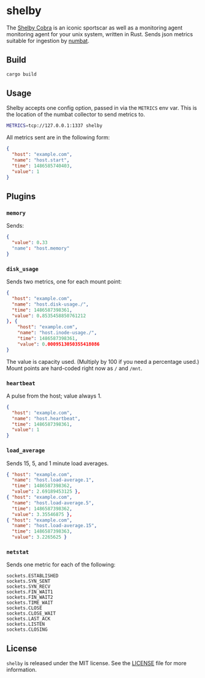 # shelby

The [Shelby Cobra](https://en.wikipedia.org/wiki/AC_Cobra) is an iconic sportscar as well as a monitoring agent monitoring agent for your unix system, written in Rust. Sends json metrics suitable for ingestion by [numbat](https://github.com/numbat-metrics).

## Build

```bash
cargo build
```

## Usage

Shelby accepts one config option, passed in via the `METRICS` env var. This is the location of the numbat collector to send metrics to.

```bash
METRICS=tcp://127.0.0.1:1337 shelby
```

All metrics sent are in the following form:

```json
{
  "host": "example.com",
  "name": "host.start",
  "time": 1486585740403,
  "value": 1
}
```

## Plugins

### `memory`

Sends:

```json
{
  "value": 0.33
  "name": "host.memory"
}
```

### `disk_usage`

Sends two metrics, one for each mount point:

```json
{
  "host": "example.com",
  "name": "host.disk-usage./",
  "time": 1486587398361,
  "value": 0.8535458850761212
}, {
    "host": "example.com",
    "name": "host.inode-usage./",
    "time": 1486587398361,
    "value": 0.0009513050355418086
}
```

The value is capacity used. (Multiply by 100 if you need a percentage used.) Mount points are hard-coded right now as `/` and `/mnt`.

### `heartbeat`

A pulse from the host; value always 1.

```json
{
  "host": "example.com",
  "name": "host.heartbeat",
  "time": 1486587398361,
  "value": 1
}
```

### `load_average`

Sends 15, 5, and 1 minute load averages.

```json
{ "host": "example.com",
  "name": "host.load-average.1",
  "time": 1486587398362,
  "value": 2.69189453125 },
{ "host": "example.com",
  "name": "host.load-average.5",
  "time": 1486587398362,
  "value": 3.35546875 },
{ "host": "example.com",
  "name": "host.load-average.15",
  "time": 1486587398363,
  "value": 3.2265625 }
```

### `netstat`

Sends one metric for each of the following:

```
sockets.ESTABLISHED
sockets.SYN_SENT
sockets.SYN_RECV
sockets.FIN_WAIT1
sockets.FIN_WAIT2
sockets.TIME_WAIT
sockets.CLOSE
sockets.CLOSE_WAIT
sockets.LAST_ACK
sockets.LISTEN
sockets.CLOSING
```


## License
`shelby` is released under the MIT license. See the [LICENSE](https://github.com/opsmezzo/shelby/blob/master/LICENSE)
file for more information.
